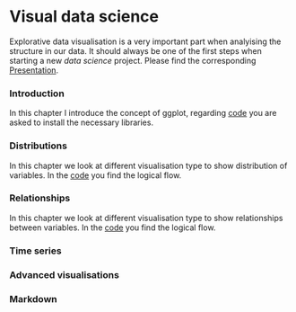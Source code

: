# Visual data science

Explorative data visualisation is a very important part when analyising the structure in our data. It should always be one of the first steps when starting a new *data science* project. Please find the corresponding [Presentation](https://slides.com/sandraviz/rggplot2/embed?style=light).

### Introduction 

In this chapter I introduce the concept of ggplot, regarding [code](https://github.com/sandravizz/Visual-data-science-R/blob/main/R-%20Installations)
you are asked to install the necessary libraries. 

### Distributions 

In this chapter we look at different visualisation type to show distribution of variables. In the [code](https://github.com/sandravizz/Visual-data-science-R/blob/main/R-%20Distributions) you find the logical flow. 

### Relationships 

In this chapter we look at different visualisation type to show relationships between variables. In the [code](https://github.com/sandravizz/Visual-data-science-R/blob/main/R-%20Explorative%20analysis) you find the logical flow. 

### Time series 

### Advanced visualisations 

### Markdown 

